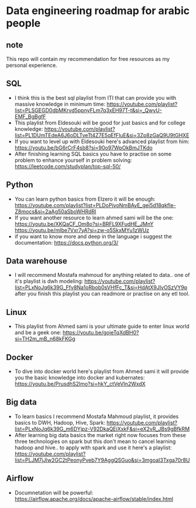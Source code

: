 # Data engineering roadmap for arabic people
## note
This repo will contain my recommendation for free resources as my personal experience.

## SQL
- I think this is the best sql playlist from ITI that can provide you with massive knowledge in minimum time:
  https://youtube.com/playlist?list=PLSGEGD0dbMKrvd5ppnyFLm7q3xEH97T-t&si=_QwyU-EMF_BgBgfF
- This playlist from Eldesouki will be good for just basics and for college knowledge:
   https://youtube.com/playlist?list=PL1DUmTEdeA6J6oDLTveTt4Z7E5qEfFluE&si=3Zp8zGaQ9U9tGHXE
-  If you want to level up with Eldesouki here's advanced playlist from him:
   https://youtu.be/bG6rCrF4sb8?si=90o97WpOkBmJTKdo
- After finishing learning SQL basics you have to practise on some problem to enhance yourself in problem solving:
   https://leetcode.com/studyplan/top-sql-50/
## Python
- You can learn python basics from Elzero it will be enough:
  https://youtube.com/playlist?list=PLDoPjvoNmBAyE_gei5d18qkfIe-Z8mocs&si=2aAg50aSboWHRdRl
- If you want another resource to learn ahmed sami will be the one:
  https://youtu.be/XKQaCF_Om8o?si=BRFL9XFudHE_JMnY
  https://youtu.be/mlbe7Vxr7yA?si=zw-o5SkxMYu1zWUz  
- if you want to know more and deep in the language i suggest the documentation:
  https://docs.python.org/3/
## Data warehouse
- I will recommend Mostafa mahmoud for anything related to data.. one of it's playlist is dwh modeling:
  https://youtube.com/playlist?list=PLxNoJq6k39G_Ffv8Na1oRbob0sVHfFc_T&si=HdAtX9JIvOSzVY9p
  after you finish this playlist you can readmore or practise on any etl tool.
## Linux
- This playlist from Ahmed sami is your ultimate guide to enter linux world and be a geek one:
  https://youtu.be/gojeTqXdBH0?si=TH2m_mB_n68kFKGg
## Docker
- To dive into docker world here's playlist from Ahmed sami it will provide you the basic knowledge into docker and kubernates:
  https://youtu.be/PrusdhS2lmo?si=hkY_ctVeVIn2WxdX
## Big data  
- To learn basics I recommend Mostafa Mahmoud playlist, it provides basics to DWH, Hadoop, Hive, Spark:
  https://youtube.com/playlist?list=PLxNoJq6k39G_m6DYjpz-V92DkaQEiXxkF&si=eX2vR_JBs9gBfkRM
- After learning big data basics the market right now focuses from these three technologies on spark but this don't mean to cancel learning hadoop and hive..
  to apply with spark and use it here's a playlist: https://youtube.com/playlist?list=PLJM7jJIw2GC2tPeonyPveb7Y9AggQSGuo&si=3mgoaI3Txga70r8U
## Airflow
- Documnetation will be powerful: https://airflow.apache.org/docs/apache-airflow/stable/index.html
  
    

